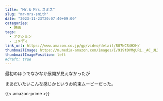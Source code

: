 ```yaml
---
title: "Mr.& Mrs.スミス"
slug: "mr-mrs-smith"
date: "2023-11-23T20:07:40+09:00"
categories:
  - 映画
tags:
  - アクション
  - コメディ
link_url: https://www.amazon.co.jp/gp/video/detail/B07NCS4HXH/
thumbnailImage: https://m.media-amazon.com/images/I/919tDVMgURL._AC_UL320_.jpg
thumbnailImagePosition: left
#draft: true
---
```

最初のほうでなかなか展開が見えなかったが
<!--more-->
まあだいたいこんな感じかというお約束ムービーだった。

{{< amazon-prime >}}
